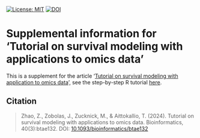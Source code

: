 [![License: MIT](https://img.shields.io/badge/License-MIT-brightgreen.svg)](https://opensource.org/licenses/MIT)
[![DOI](https://img.shields.io/badge/doi-10.1093%2Fbioinformatics%2Fbtae132-brightgreen)](https://doi.org/10.1093/bioinformatics/btae132)


# Supplemental information for ‘Tutorial on survival modeling with applications to omics data’

This is a supplement for the article ‘[Tutorial on survival modeling with application to omics data](https://doi.org/10.1093/bioinformatics/btae132)’, see the step-by-step R tutorial [here](https://ocbe-uio.github.io/survomics/survomics.html).

## Citation

> Zhao, Z., Zobolas, J., Zucknick, M., & Aittokallio, T. (2024). Tutorial on survival modeling with applications to omics data. Bioinformatics, 40(3):btae132. DOI: [10.1093/bioinformatics/btae132](https://doi.org/10.1093/bioinformatics/btae132)
